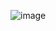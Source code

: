 ![image](https://github.com/mnkkhan/epic-cinema/assets/37503821/d85b776c-3075-41f5-a5e0-f1294183d065)
